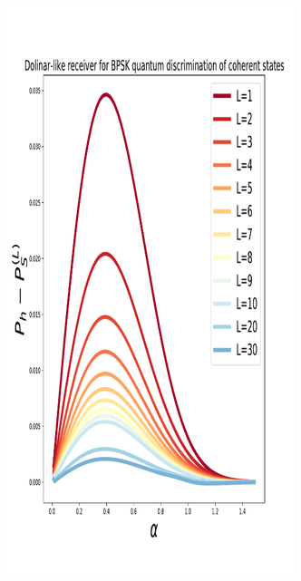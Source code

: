 <p align="center">
<img src="figures_readme/bpsk_noiseless.pdf" style="width:1000px;height:1000px;">
</p>
